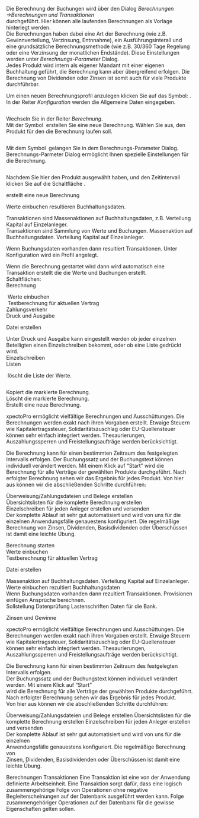 <!DOCTYPE html>
<html>
<head>
<meta charset="utf-8">
<meta name="viewport" content="width=device-width, initial-scale=1.0">
<title>400_Berechnungen_und_Transaktionen.md</title>
<link rel="stylesheet" href="https://stackedit.io/res-min/themes/base.css" />
<script type="text/javascript" src="https://cdn.mathjax.org/mathjax/latest/MathJax.js?config=TeX-AMS_HTML"></script>
</head>
<body><div class="container"><p>Die Berechnung der Buchungen wird über den Dialog <em>Berechnungen →Berechnungen und Transaktionen</em> <br>
durchgeführt. Hier können alle laufenden Berechnungen als Vorlage hinterlegt werden.  <br>
Die Berechnungen haben dabei eine Art der Berechnung (wie z.B. Gewinnverteilung, Verzinsung, Entnnahme), ein Ausführungsinterall und eine grundsätzliche Berechnungsmethode (wie z.B. 30/360 Tage Regelung oder eine Verzinsung der monatlichen Endstände). Diese Einstellungen werden unter <em>Berechnungs-Parameter</em> Dialog. <br>
 Jedes Produkt wird intern als eigener Mandant mit einer eigenen Buchhaltung geführt, die Berechnung kann aber übergreifend erfolgen. Die Berechnung von Dividenden oder Zinsen ist somit auch für viele Produkte  durchführbar.</p>

<p>Um einen neuen Berechnungsprofil anzulegen klicken Sie auf das Symbol: <img src="http://xpecto.github.io/docs/img/img_1441117511245.png" alt="" title="">.  <br>
In der Reiter <em>Konfiguration</em> werden die Allgemeine Daten eingegeben.</p>

<p><img src="http://xpecto.github.io/docs/img/img_1423558893524.png" alt="" title=""></p>

<p>Wechseln Sie in der Reiter <em>Berechnung</em>.  <br>
Mit der Symbol <img src="http://xpecto.github.io/docs/img/img_1441108798517.png" alt="" title=""> erstellen Sie eine neue Berechnung. Wählen Sie aus, den Produkt für den die Berechnung laufen soll.</p>

<p><img src="http://xpecto.github.io/docs/img/img_1440776131894.png" alt="" title=""></p>

<p>Mit dem Symbol <img src="http://xpecto.github.io/docs/img/img_1441188262764.png" alt="" title=""> gelangen Sie in dem Berechnungs-Parameter Dialog. Berechnungs-Parmeter Dialog ermöglicht Ihnen spezielle Einstellungen für die Berechnung. </p>

<p><img src="http://xpecto.github.io/docs/img/img_1423564583240.png" alt="" title=""></p>

<p>Nachdem Sie hier den Produkt ausgewählt haben, und den Zeitintervall klicken Sie auf die Schaltfläche <img src="http://xpecto.github.io/docs/img/img_1441121273470.png" alt="" title="">. </p>

<p>erstellt eine neue Berechnung</p>

<p>Werte einbuchen resultieren Buchhaltungsdaten.</p>

<p>Transaktionen sind Massenaktionen auf Buchhaltungsdaten, z.B. Verteilung Kapital auf Einzelanleger. <br>
Transaktionen sind Sammlung von Werte und Buchungen. Massenaktion auf Buchhaltungsdaten. Verteilung Kapital auf Einzelanleger. </p>

<p>Wenn Buchungsdaten vorhanden dann resultiert Transaktionen. Unter Konfiguration wird ein Profil angelegt. </p>

<p>Wenn die Berechnung gestartet wird dann wird automatisch eine Transaktion erstellt die die Werte und Buchungen erstellt. <br>
Schaltflächen: <br>
Berechnung</p>

<p><img src="http://xpecto.github.io/docs/img/img_1441187895311.png" alt="" title=""> Werte einbuchen <br>
<img src="http://xpecto.github.io/docs/img/img_1441187929472.png" alt="" title=""> Testberechnung für aktuellen  Vertrag <br>
Zahlungsverkehr <br>
<img src="http://xpecto.github.io/docs/img/img_1441187959011.png" alt="" title="">  <br>
Druck und Ausgabe <br>
<img src="http://xpecto.github.io/docs/img/img_1441187997984.png" alt="" title=""></p>

<p><img src="http://xpecto.github.io/docs/img/img_1441188040541.png" alt="" title=""> <br>
Datei erstellen</p>

<p>Unter Druck und Ausgabe kann eingestellt werden ob jeder einzelnen Beteiligten einen Einzelschreiben bekommt, oder ob eine Liste gedrückt wird. <br>
Einzelschreiben <br>
Listen</p>

<p><img src="http://xpecto.github.io/docs/img/img_1423565283935.png" alt="" title=""> löscht die Liste der Werte.</p>

<p><img src="http://xpecto.github.io/docs/img/img_1423565546161.png" alt="" title=""></p>

<p>Kopiert die markierte Berechnung. <br>
Löscht die markierte Berechnung. <br>
Erstellt eine neue Berechnung.</p>

<p>xpectoPro ermöglicht vielfältige Berechnungen und Ausschüttungen. Die Berechnungen werden exakt nach ihren Vorgaben erstellt. Etwaige Steuern wie Kapitalertragssteuer, Solidaritätszuschlag oder EU-Quellensteuer können sehr einfach integriert werden. Thesaurierungen, Auszahlungssperren und Freistellungsaufträge werden berücksichtigt.</p>

<p>Die Berechnung kann für einen bestimmten Zeitraum des festgelegten Intervalls erfolgen. Der Buchungssatz und der Buchungstext können individuell verändert werden. Mit einem Klick auf “Start” wird die Berechnung für alle Verträge der gewählten Produkte durchgeführt. Nach erfolgter Berechnung sehen wir das Ergebnis für jedes Produkt. Von hier aus können wir die abschließenden Schritte durchführen:</p>

<p>Überweisung/Zahlungsdateien und Belege erstellen <br>
Übersichtslisten für die komplette Berechnung erstellen  <br>
Einzelschreiben für jeden Anleger erstellen und versenden <br>
Der komplette Ablauf ist sehr gut automatisiert und wird von uns für die einzelnen Anwendungsfälle genauestens konfiguriert. Die regelmäßige Berechnung von Zinsen, Dividenden, Basisdividenden oder Überschüssen ist damit eine leichte Übung.</p>

<p>Berechnung starten <br>
Werte einbuchen  <br>
Testberechnung für aktuellen Vertrag</p>

<p>Datei erstellen</p>

<p>Massenaktion auf Buchhaltungsdaten. Verteilung Kapital auf Einzelanleger. <br>
Werte einbuchen rezultiert Buchhaltungsdaten <br>
Wenn Buchungsdaten vorhanden dann rezultiert Transaktionen. Provisionen einfügen Ansprüche berechnen. <br>
Sollstellung Datenprüfung Lastenschriften Daten für die Bank.</p>

<p>Zinsen und Gewinne</p>

<p>xpectoPro ermöglicht vielfältige Berechnungen und Ausschüttungen. Die Berechnungen werden exakt nach ihren Vorgaben erstellt. Etwaige Steuern wie Kapitalertragssteuer, Solidaritätszuschlag oder EU-Quellensteuer können sehr einfach integriert werden. Thesaurierungen, Auszahlungssperren und Freistellungsaufträge werden berücksichtigt.</p>

<p>Die Berechnung kann für einen bestimmten Zeitraum des festgelegten Intervalls erfolgen. <br>
Der Buchungssatz und der Buchungstext können individuell verändert werden. Mit einem Klick auf “Start” <br>
wird die Berechnung für alle Verträge der gewählten Produkte durchgeführt. <br>
Nach erfolgter Berechnung sehen wir das Ergebnis für jedes Produkt. <br>
Von hier aus können wir die abschließenden Schritte durchführen:</p>

<p>Überweisung/Zahlungsdateien und Belege erstellen Übersichtslisten für die komplette Berechnung erstellen Einzelschreiben für jeden Anleger erstellen und versenden <br>
Der komplette Ablauf ist sehr gut automatisiert und wird von uns für die einzelnen <br>
Anwendungsfälle genauestens konfiguriert. Die regelmäßige Berechnung von <br>
Zinsen, Dividenden, Basisdividenden oder Überschüssen ist damit eine leichte Übung.</p>

<p>Berechnungen Transaktionen Eine Transaktion ist eine von der Anwendung definierte Arbeitseinheit. Eine Transaktion sorgt dafür, dass eine logisch zusammengehörige Folge von Operationen ohne negative Begleiterscheinungen auf der Datenbank ausgeführt werden kann. Folge zusammengehöriger Operationen  auf der Datenbank für die gewisse Eigenschaften gelten sollen.</p></div></body>
</html>